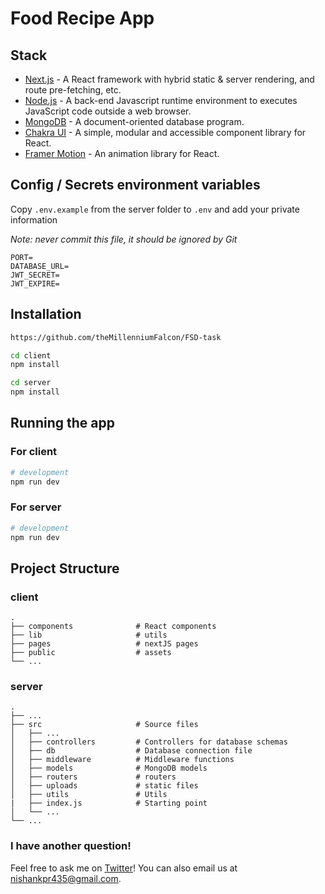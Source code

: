 # Food Recipe App

## Stack

- [Next.js](https://nextjs.org/) - A React framework with hybrid static & server rendering, and route pre-fetching, etc.
- [Node.js](https://nodejs.org/en/) - A back-end Javascript runtime environment to executes JavaScript code outside a web browser.
- [MongoDB](https://www.mongodb.com/) - A document-oriented database program.
- [Chakra UI](https://chakra-ui.com/) - A simple, modular and accessible component library for React.
- [Framer Motion](https://www.framer.com/motion/) - An animation library for React.

## Config / Secrets environment variables

Copy `.env.example` from the server folder to `.env` and add your private information

*Note: never commit this file, it should be ignored by Git*

```
PORT=
DATABASE_URL=
JWT_SECRET=
JWT_EXPIRE=
```

## Installation

```bash
https://github.com/theMillenniumFalcon/FSD-task
```

```bash
cd client
npm install
```

```bash
cd server
npm install
```

## Running the app

### For client
```bash
# development
npm run dev
```

### For server
```bash
# development
npm run dev
```

## Project Structure

### client
    .
    ├── components              # React components
    ├── lib                     # utils
    ├── pages                   # nextJS pages
    ├── public                  # assets
    └── ...

### server

    .
    ├── ...
    ├── src                     # Source files
    │   ├── ...
    │   ├── controllers         # Controllers for database schemas
    │   ├── db                  # Database connection file
    │   ├── middleware          # Middleware functions
    │   ├── models              # MongoDB models
    │   ├── routers             # routers
    │   ├── uploads             # static files
    │   ├── utils               # Utils
    |   ├── index.js            # Starting point
    │   └── ...
    └── ...

### I have another question!

Feel free to ask me on [Twitter](https://twitter.com/nishankstwt)! You can also email us at nishankpr435@gmail.com.
